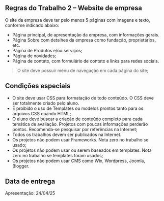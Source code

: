 ## Regras do Trabalho 2 – Website de empresa

O site da empresa deve ter pelo menos 5 páginas com imagens e texto,
conforme indicado abaixo:

- Página principal, de apresentação da empresa, com informações
gerais. 
- Página Sobre com detalhes da empresa como fundação,
proprietários, etc.
- Página de Produtos e/ou serviços;
- Página de novidades;
- Página de contato, com formulário de contato e links para redes
sociais.

> O site deve possuir menu de navegação em cada página do site;

## Condições especiais

- O site deve usar CSS para formatação de todo conteúdo. O CSS deve ser
totalmente criado pelo aluno.
- É proibido o uso de Templates ou modelos prontos tanto para os
arquivos CSS quando HTML;
- O aluno deve buscar a criação de conteúdo completo para cada temática
de avaliação. Projetos com poucas informações perderão pontos.
Recomenda-se pesquisar por referências na Internet;
- Todos os trabalhos devem ser publicados na Internet.
- Os projetos não podem usar Frameworks. Nota zero no trabalho se usado;
- Os projetos não podem usar ou serem baseados em templates. Nota zero
no trabalho se templates foram usados;
- Os projetos não podem usar CMS como Wix, Wordpress, Joomla, Blogger. 

## Data de entrega

Apresentação: 24/04/25